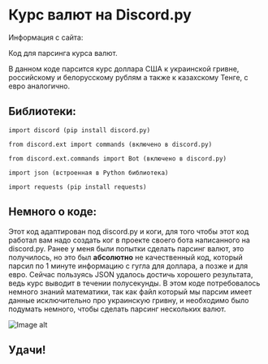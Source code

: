 # Курс валют на Discord.py 
Информация с сайта:

Код для парсинга курса валют. 

В данном коде парсится курс доллара США к украинской гривне, российскому и белорусскому рублям а также к казахскому Тенге, с евро аналогично.

## Библиотеки:
```
import discord (pip install discord.py)

from discord.ext import commands (включено в discord.py)

from discord.ext.commands import Bot (включено в discord.py)

import json (встроенная в Python библиотека)

import requests (pip install requests)
```

## Немного о коде:
Этот код адаптирован под discord.py и коги, для того чтобы этот код работал вам надо создать ког в проекте своего бота написанного на discord.py. Ранее у меня были попытки сделать парсинг валют, это получилось, но это был **абсолютно** не качественный код, который парсил по 1 минуте информацию с гугла для доллара, а позже и для евро. Сейчас пользуясь JSON удалось достичь хорошего результата, ведь курс выводит в течении полусекунды. В этом коде потребовалось немного знаний математики, так как файл который мы парсим имеет данные исключительно про украинскую гривну, и необходимо было подумать немного, чтобы сделать парсинг нескольких валют.

![Image alt](https://github.com/X-Aleksey-X/images/blob/master/kurs.png)

## Удачи!

